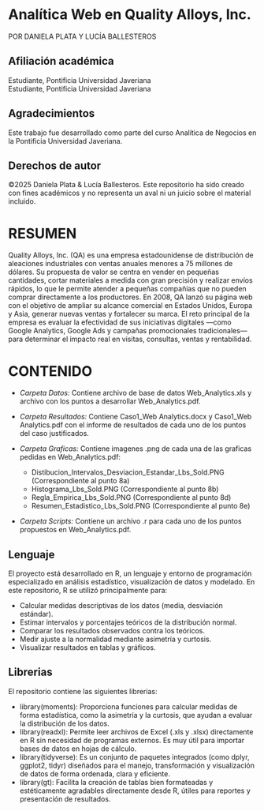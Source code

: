 # Analítica Web en Quality Alloys, Inc.

POR DANIELA PLATA Y LUCÍA BALLESTEROS

## Afiliación académica  
Estudiante, Pontificia Universidad Javeriana  
Estudiante, Pontificia Universidad Javeriana  

## Agradecimientos
Este trabajo fue desarrollado como parte del curso Analítica de Negocios en la Pontificia Universidad Javeriana.

## Derechos de autor
©2025 Daniela Plata & Lucía Ballesteros. Este repositorio ha sido creado con fines académicos y no representa un aval ni un juicio sobre el material incluido.

# RESUMEN
Quality Alloys, Inc. (QA) es una empresa estadounidense de distribución de aleaciones industriales con ventas anuales menores a 75 millones de dólares. Su propuesta de valor se centra en vender en pequeñas cantidades, cortar materiales a medida con gran precisión y realizar envíos rápidos, lo que le permite atender a pequeñas compañías que no pueden comprar directamente a los productores. En 2008, QA lanzó su página web con el objetivo de ampliar su alcance comercial en Estados Unidos, Europa y Asia, generar nuevas ventas y fortalecer su marca. El reto principal de la empresa es evaluar la efectividad de sus iniciativas digitales —como Google Analytics, Google Ads y campañas promocionales tradicionales— para determinar el impacto real en visitas, consultas, ventas y rentabilidad.

# CONTENIDO
* _Carpeta Datos:_
        Contiene archivo de base de datos Web_Analytics.xls y archivo con los puntos a desarrollar Web_Analytics.pdf.

* _Carpeta Resultados:_
        Contiene Caso1_Web Analytics.docx y Caso1_Web Analytics.pdf con el informe de resultados de cada uno de los puntos del caso justificados.

* _Carpeta Graficas:_
  Contiene imagenes .png de cada una de las graficas pedidas en Web_Analytics.pdf:
  + Distibucion_Intervalos_Desviacion_Estandar_Lbs_Sold.PNG (Correspondiente al punto 8a)
  + Histograma_Lbs_Sold.PNG (Correspondiente al punto 8b)
  + Regla_Empirica_Lbs_Sold.PNG (Correspondiente al punto 8d)
  + Resumen_Estadistico_Lbs_Sold.PNG (Correspondiente al punto 8e)

* _Carpeta Scripts:_
        Contiene un archivo .r para cada uno de los puntos propuestos en Web_Analytics.pdf.

## Lenguaje
El proyecto está desarrollado en R, un lenguaje y entorno de programación especializado en análisis estadístico, visualización de datos y modelado.
En este repositorio, R se utilizó principalmente para:
+ Calcular medidas descriptivas de los datos (media, desviación estándar).
+ Estimar intervalos y porcentajes teóricos de la distribución normal.
+ Comparar los resultados observados contra los teóricos.
+ Medir ajuste a la normalidad mediante asimetría y curtosis.
+ Visualizar resultados en tablas y gráficos.

## Librerias 
El repositorio contiene las siguientes librerias:
+ library(moments): 
    Proporciona funciones para calcular medidas de forma estadística, como la asimetría y la curtosis, que ayudan a evaluar la distribución de los datos.
+ library(readxl): 
    Permite leer archivos de Excel (.xls y .xlsx) directamente en R sin necesidad de programas externos. Es muy útil para importar bases de datos en hojas de cálculo.
+ library(tidyverse): 
    Es un conjunto de paquetes integrados (como dplyr, ggplot2, tidyr) diseñados para el manejo, transformación y visualización de datos de forma ordenada, clara y eficiente.
+ library(gt): 
    Facilita la creación de tablas bien formateadas y estéticamente agradables directamente desde R, útiles para reportes y presentación de resultados.
